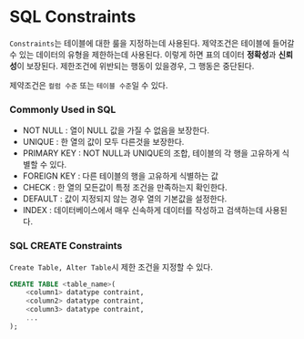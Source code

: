 ﻿# SQL Constraints

`Constraints`는 테이블에 대한 룰을 지정하는데 사용된다.
제약조건은 테이블에 들어갈 수 있는 데이터의 유형을 제한하는데 사용된다.
이렇게 하면 표의 데이터 **정확성**과 **신뢰성**이 보장된다.
제한조건에 위반되는 행동이 있을경우, 그 행동은 중단된다.

제약조건은 `컬럼 수준` 또는 `테이블 수준`일 수 있다.

### Commonly Used in SQL
- NOT NULL : 열이 NULL 값을 가질 수 없음을 보장한다.
- UNIQUE : 한 열의 값이 모두 다른것을 보장한다.
- PRIMARY KEY : NOT NULL과 UNIQUE의 조합, 테이블의 각 행을 고유하게 식별할 수 있다.
- FOREIGN KEY : 다른 테이블의 행을 고유하게 식별하는 값
- CHECK : 한 열의 모든값이 특정 조건을 만족하는지 확인한다.
- DEFAULT : 값이 지정되지 않는 경우 열의 기본값을 설정한다.
- INDEX : 데이터베이스에서 매우 신속하게 데이터를 작성하고 검색하는데 사용된다.


### SQL CREATE Constraints
`Create Table, Alter Table`시 제한 조건을 지정할 수 있다.
```sql
CREATE TABLE <table_name>(
	<column1> datatype contraint,
	<column2> datatype contraint,
	<column3> datatype contraint,
	...
);
```


